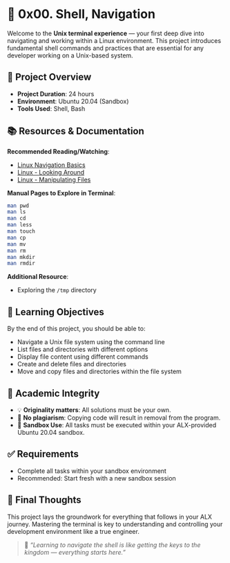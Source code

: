 # 📁 0x00. Shell, Navigation

Welcome to the **Unix terminal experience** — your first deep dive into navigating and working within a Linux environment. This project introduces fundamental shell commands and practices that are essential for any developer working on a Unix-based system.

## 🧭 Project Overview

- **Project Duration**: 24 hours 
- **Environment**: Ubuntu 20.04 (Sandbox)  
- **Tools Used**: Shell, Bash 


## 📚 Resources & Documentation

**Recommended Reading/Watching**:
- [Linux Navigation Basics](https://linuxcommand.org/lc3_lts0020.php)
- [Linux - Looking Around](https://linuxcommand.org/lc3_lts0030.php)
- [Linux - Manipulating Files](https://linuxcommand.org/lc3_lts0050.php)

**Manual Pages to Explore in Terminal**:
```sh
man pwd
man ls
man cd
man less
man touch
man cp
man mv
man rm
man mkdir
man rmdir
```

**Additional Resource**:
- Exploring the `/tmp` directory


## 🎯 Learning Objectives

By the end of this project, you should be able to:

- Navigate a Unix file system using the command line
- List files and directories with different options
- Display file content using different commands
- Create and delete files and directories
- Move and copy files and directories within the file system


## 🔐 Academic Integrity

- 💡 **Originality matters**: All solutions must be your own.
- 🚫 **No plagiarism**: Copying code will result in removal from the program.
- 🚀 **Sandbox Use**: All tasks must be executed within your ALX-provided Ubuntu 20.04 sandbox.


## ✅ Requirements

- Complete all tasks within your sandbox environment
- Recommended: Start fresh with a new sandbox session


## 🌟 Final Thoughts

This project lays the groundwork for everything that follows in your ALX journey. Mastering the terminal is key to understanding and controlling your development environment like a true engineer.

> 💬 *“Learning to navigate the shell is like getting the keys to the kingdom — everything starts here.”*



